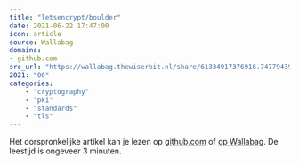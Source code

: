 ```yaml
---
title: "letsencrypt/boulder"
date: 2021-06-22 17:47:00
icon: article
source: Wallabag
domains:
- github.com
src_url: "https://wallabag.thewiserbit.nl/share/61334917376916.74779439"
2021: "06"
categories:
    - "cryptography"
    - "pki"
    - "standards"
    - "tls"
---
```

Het oorspronkelijke artikel kan je lezen op [github.com](https://github.com/letsencrypt/boulder/wiki/Recommended-Reading) of [op Wallabag](https://wallabag.thewiserbit.nl/share/61334917376916.74779439). De leestijd is ongeveer 3 minuten.